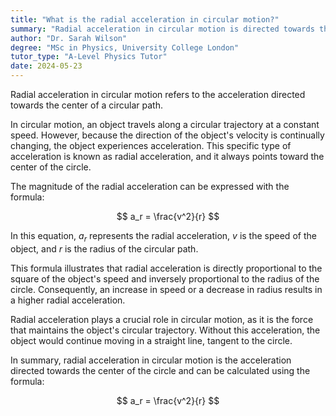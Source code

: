 ```yaml
---
title: "What is the radial acceleration in circular motion?"
summary: "Radial acceleration in circular motion is directed towards the center of the circle, playing a crucial role in maintaining the object's circular path."
author: "Dr. Sarah Wilson"
degree: "MSc in Physics, University College London"
tutor_type: "A-Level Physics Tutor"
date: 2024-05-23
---
```


Radial acceleration in circular motion refers to the acceleration directed towards the center of a circular path.

In circular motion, an object travels along a circular trajectory at a constant speed. However, because the direction of the object's velocity is continually changing, the object experiences acceleration. This specific type of acceleration is known as radial acceleration, and it always points toward the center of the circle.

The magnitude of the radial acceleration can be expressed with the formula:

$$
a_r = \frac{v^2}{r}
$$

In this equation, $a_r$ represents the radial acceleration, $v$ is the speed of the object, and $r$ is the radius of the circular path. 

This formula illustrates that radial acceleration is directly proportional to the square of the object's speed and inversely proportional to the radius of the circle. Consequently, an increase in speed or a decrease in radius results in a higher radial acceleration.

Radial acceleration plays a crucial role in circular motion, as it is the force that maintains the object's circular trajectory. Without this acceleration, the object would continue moving in a straight line, tangent to the circle.

In summary, radial acceleration in circular motion is the acceleration directed towards the center of the circle and can be calculated using the formula:

$$
a_r = \frac{v^2}{r}
$$
    